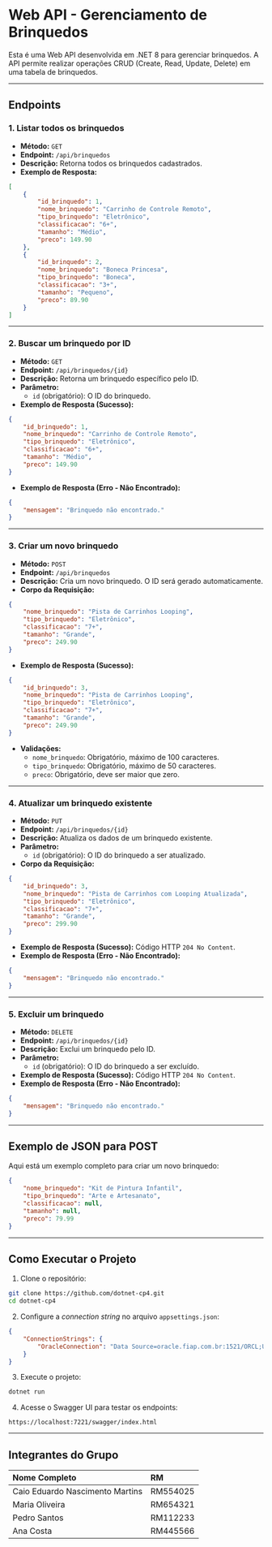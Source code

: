 # **Web API - Gerenciamento de Brinquedos**

Esta é uma Web API desenvolvida em .NET 8 para gerenciar brinquedos. A API permite realizar operações CRUD (Create, Read, Update, Delete) em uma tabela de brinquedos.

---

## **Endpoints**

### **1. Listar todos os brinquedos**

- **Método:** `GET`
- **Endpoint:** `/api/brinquedos`
- **Descrição:** Retorna todos os brinquedos cadastrados.
- **Exemplo de Resposta:**

```json
[
    {
        "id_brinquedo": 1,
        "nome_brinquedo": "Carrinho de Controle Remoto",
        "tipo_brinquedo": "Eletrônico",
        "classificacao": "6+",
        "tamanho": "Médio",
        "preco": 149.90
    },
    {
        "id_brinquedo": 2,
        "nome_brinquedo": "Boneca Princesa",
        "tipo_brinquedo": "Boneca",
        "classificacao": "3+",
        "tamanho": "Pequeno",
        "preco": 89.90
    }
]
```


---

### **2. Buscar um brinquedo por ID**

- **Método:** `GET`
- **Endpoint:** `/api/brinquedos/{id}`
- **Descrição:** Retorna um brinquedo específico pelo ID.
- **Parâmetro:**
    - `id` (obrigatório): O ID do brinquedo.
- **Exemplo de Resposta (Sucesso):**

```json
{
    "id_brinquedo": 1,
    "nome_brinquedo": "Carrinho de Controle Remoto",
    "tipo_brinquedo": "Eletrônico",
    "classificacao": "6+",
    "tamanho": "Médio",
    "preco": 149.90
}
```

- **Exemplo de Resposta (Erro - Não Encontrado):**

```json
{
    "mensagem": "Brinquedo não encontrado."
}
```


---

### **3. Criar um novo brinquedo**

- **Método:** `POST`
- **Endpoint:** `/api/brinquedos`
- **Descrição:** Cria um novo brinquedo. O ID será gerado automaticamente.
- **Corpo da Requisição:**

```json
{
    "nome_brinquedo": "Pista de Carrinhos Looping",
    "tipo_brinquedo": "Eletrônico",
    "classificacao": "7+",
    "tamanho": "Grande",
    "preco": 249.90
}
```

- **Exemplo de Resposta (Sucesso):**

```json
{
    "id_brinquedo": 3,
    "nome_brinquedo": "Pista de Carrinhos Looping",
    "tipo_brinquedo": "Eletrônico",
    "classificacao": "7+",
    "tamanho": "Grande",
    "preco": 249.90
}
```

- **Validações:**
    - `nome_brinquedo`: Obrigatório, máximo de 100 caracteres.
    - `tipo_brinquedo`: Obrigatório, máximo de 50 caracteres.
    - `preco`: Obrigatório, deve ser maior que zero.

---

### **4. Atualizar um brinquedo existente**

- **Método:** `PUT`
- **Endpoint:** `/api/brinquedos/{id}`
- **Descrição:** Atualiza os dados de um brinquedo existente.
- **Parâmetro:**
    - `id` (obrigatório): O ID do brinquedo a ser atualizado.
- **Corpo da Requisição:**

```json
{
    "id_brinquedo": 3,
    "nome_brinquedo": "Pista de Carrinhos com Looping Atualizada",
    "tipo_brinquedo": "Eletrônico",
    "classificacao": "7+",
    "tamanho": "Grande",
    "preco": 299.90
}
```

- **Exemplo de Resposta (Sucesso):** Código HTTP `204 No Content`.
- **Exemplo de Resposta (Erro - Não Encontrado):**

```json
{
    "mensagem": "Brinquedo não encontrado."
}
```


---

### **5. Excluir um brinquedo**

- **Método:** `DELETE`
- **Endpoint:** `/api/brinquedos/{id}`
- **Descrição:** Exclui um brinquedo pelo ID.
- **Parâmetro:**
    - `id` (obrigatório): O ID do brinquedo a ser excluído.
- **Exemplo de Resposta (Sucesso):** Código HTTP `204 No Content`.
- **Exemplo de Resposta (Erro - Não Encontrado):**

```json
{
    "mensagem": "Brinquedo não encontrado."
}
```


---

## **Exemplo de JSON para POST**

Aqui está um exemplo completo para criar um novo brinquedo:

```json
{
    "nome_brinquedo": "Kit de Pintura Infantil",
    "tipo_brinquedo": "Arte e Artesanato",
    "classificacao": null,
    "tamanho": null,
    "preco": 79.99
}
```

---

## **Como Executar o Projeto**

1. Clone o repositório:

```bash
git clone https://github.com/dotnet-cp4.git
cd dotnet-cp4
```

2. Configure a *connection string* no arquivo `appsettings.json`:

```json
{
    "ConnectionStrings": {
        "OracleConnection": "Data Source=oracle.fiap.com.br:1521/ORCL;User Id=rm554025;Password=010204;"
    }
}
```

3. Execute o projeto:

```bash
dotnet run
```

4. Acesse o Swagger UI para testar os endpoints:

```
https://localhost:7221/swagger/index.html
```


---

## **Integrantes do Grupo**

| Nome Completo | RM |
| :-- | :-- |
| Caio Eduardo Nascimento Martins | RM554025 |
| Maria Oliveira | RM654321 |
| Pedro Santos | RM112233 |
| Ana Costa | RM445566 |
